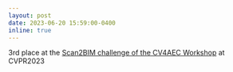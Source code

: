 ```yaml
---
layout: post
date: 2023-06-20 15:59:00-0400
inline: true
---
```

3rd place at the <a href="https://av.dfki.de/2023/06/3rd-place-in-scan-to-bim-challenge-cv4_aec-workshop-cvpr-2023-for-humantech-project-team/"> Scan2BIM challenge of the CV4AEC Workshop</a> at CVPR2023
